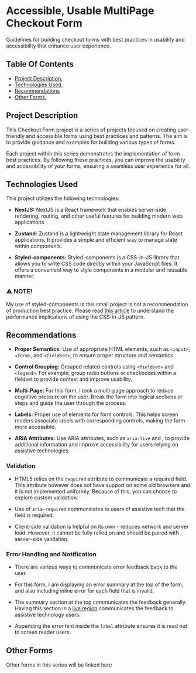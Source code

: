 # Accessible, Usable MultiPage Checkout Form

Guidelines for building checkout forms with best practices in usability and accessibility that enhance user experience.

## Table Of Contents

- [Project Description.](#project-description)
- [Technologies Used.](#technologies-used)
- [Recommendations](#recommendations)
- [Other Forms.](#other-forms)


## Project Description
This Checkout Form project is a series of projects focused on creating user-friendly and accessible forms using best practices and patterns. The aim is to provide guidance and examples for building various types of forms.

Each project within this series demonstrates the implementation of form best practices. By following these practices, you can improve the usability and accessibility of your forms, ensuring a seamless user experience for all.

## Technologies Used
This project utilizes the following technologies:

- **NextJS:** NextJS is a React framework that enables server-side rendering, routing, and other useful features for building modern web applications.

- **Zustand:** Zustand is a lightweight state management library for React applications. It provides a simple and efficient way to manage state within components.

- **Styled-components:** Styled-components is a CSS-in-JS library that allows you to write CSS code directly within your JavaScript files. It offers a convenient way to style components in a modular and reusable manner.


### :warning: **NOTE!** 
My use of styled-components in this small project is not a recommendation of production best practice. Please read [this article](https://dev.to/srmagura/why-were-breaking-up-wiht-css-in-js-4g9b) to understand the performance implications of using the CSS-in-JS pattern.

## Recommendations
- **Proper Semantics:** Use of appropriate HTML elements, such as `<input>`, `<form>`, and `<fieldset>`, to ensure proper structure and semantics.

- **Control Grouping:** Grouped related controls using `<fieldset>` and `<legend>`. For example, group radio buttons or checkboxes within a fieldset to provide context and improve usability.

- **Multi-Page:** For this form, I took a multi-page approach to reduce cognitive pressure on the user. Break the form into logical sections or steps and guide the user through the process.

- **Labels:** Proper use of <label> elements for form controls. This helps screen readers associate labels with corresponding controls, making the form more accessible.

- **ARIA Attributes:** Use ARIA attributes, such as `aria-live` and , to provide additional information and improve accessibility for users relying on assistive technologies
  
### Validation
- HTML5 relies on the `required` attribute to communicate a required field. This attribute however does not have support on some old browsers and it is not implemented uniformly. Because of this, you can choose to explore custom validation.

- Use of `aria-required` communicates to users of assistive tech that the field is required.

- Client-side validation is helpful on its own - reduces network and server load. However, it cannot be fully relied on and should be paired with server-side validation.
  
### Error Handling and Notification
- There are various ways to communicate error feedback back to the user.

- For this form, I am displaying an error summary at the top of the form, and also including inline error for each field that is invalid.

- The summary section at the top communicates the feedback generally. Having this section in a [live region](https://developer.mozilla.org/en-US/docs/Web/Accessibility/ARIA/ARIA_Live_Regions) communicates the feedback to assistive technology users.
  
- Appending the error hint inside the `label` attribute ensures it is read out to screen reader users.

  
 ## Other Forms
  Other forms in this series will be linked here

